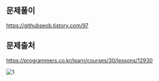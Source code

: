 ## 문제풀이
https://githubseob.tistory.com/97
## 문제출처
https://programmers.co.kr/learn/courses/30/lessons/12930

![1](https://user-images.githubusercontent.com/83795383/133082666-095239c3-7c38-44a0-9360-6fc7ce4c9189.jpg)
